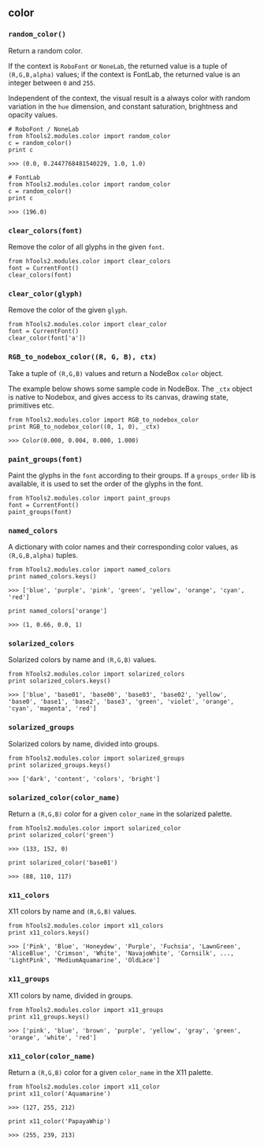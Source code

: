 ## color

### `random_color()`

Return a random color.

If the context is `RoboFont` or `NoneLab`, the returned value is a tuple of `(R,G,B,alpha)` values; if the context is FontLab, the returned value is an integer between `0` and `255`.

Independent of the context, the visual result is a always color with random variation in the `hue` dimension, and constant saturation, brightness and opacity values.

    # RoboFont / NoneLab
    from hTools2.modules.color import random_color
    c = random_color()
    print c

    >>> (0.0, 0.2447768481540229, 1.0, 1.0)

    # FontLab
    from hTools2.modules.color import random_color
    c = random_color()
    print c

    >>> (196.0)

### `clear_colors(font)`

Remove the color of all glyphs in the given `font`.

    from hTools2.modules.color import clear_colors
    font = CurrentFont()
    clear_colors(font)

### `clear_color(glyph)`

Remove the color of the given `glyph`.

    from hTools2.modules.color import clear_color
    font = CurrentFont()
    clear_color(font['a'])

### `RGB_to_nodebox_color((R, G, B), ctx)`

Take a tuple of `(R,G,B)` values and return a NodeBox `color` object.

The example below shows some sample code in NodeBox. The `_ctx` object is native to Nodebox, and gives access to its canvas, drawing state, primitives etc.

    from hTools2.modules.color import RGB_to_nodebox_color
    print RGB_to_nodebox_color((0, 1, 0), _ctx)

    >>> Color(0.000, 0.004, 0.000, 1.000)

### `paint_groups(font)`

Paint the glyphs in the `font` according to their groups. If a `groups_order` lib is available, it is used to set the order of the glyphs in the font.

    from hTools2.modules.color import paint_groups
    font = CurrentFont()
    paint_groups(font)

### `named_colors`

A dictionary with color names and their corresponding color values, as `(R,G,B,alpha)` tuples.

    from hTools2.modules.color import named_colors
    print named_colors.keys()

    >>> ['blue', 'purple', 'pink', 'green', 'yellow', 'orange', 'cyan', 'red']

    print named_colors['orange']

    >>> (1, 0.66, 0.0, 1)

### `solarized_colors`

Solarized colors by name and `(R,G,B)` values.

    from hTools2.modules.color import solarized_colors
    print solarized_colors.keys()

    >>> ['blue', 'base01', 'base00', 'base03', 'base02', 'yellow', 'base0', 'base1', 'base2', 'base3', 'green', 'violet', 'orange', 'cyan', 'magenta', 'red']

### `solarized_groups`

Solarized colors by name, divided into groups.

    from hTools2.modules.color import solarized_groups
    print solarized_groups.keys()

    >>> ['dark', 'content', 'colors', 'bright']

### `solarized_color(color_name)`

Return a `(R,G,B)` color for a given `color_name` in the solarized palette.

    from hTools2.modules.color import solarized_color
    print solarized_color('green')

    >>> (133, 152, 0)

    print solarized_color('base01')

    >>> (88, 110, 117)

### `x11_colors`

X11 colors by name and `(R,G,B)` values.

    from hTools2.modules.color import x11_colors
    print x11_colors.keys()

    >>> ['Pink', 'Blue', 'Honeydew', 'Purple', 'Fuchsia', 'LawnGreen', 'AliceBlue', 'Crimson', 'White', 'NavajoWhite', 'Cornsilk', ..., 'LightPink', 'MediumAquamarine', 'OldLace']

### `x11_groups`

X11 colors by name, divided in groups.

    from hTools2.modules.color import x11_groups
    print x11_groups.keys()

    >>> ['pink', 'blue', 'brown', 'purple', 'yellow', 'gray', 'green', 'orange', 'white', 'red']

### `x11_color(color_name)`

Return a `(R,G,B)` color for a given `color_name` in the X11 palette.

    from hTools2.modules.color import x11_color
    print x11_color('Aquamarine')

    >>> (127, 255, 212)

    print x11_color('PapayaWhip')

    >>> (255, 239, 213)
